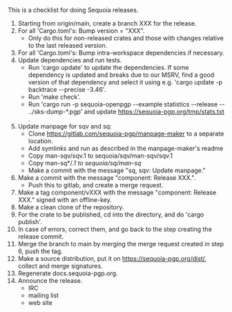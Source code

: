 This is a checklist for doing Sequoia releases.

  1. Starting from origin/main, create a branch XXX for the release.
  1. For all 'Cargo.toml's: Bump version = "XXX".
       - Only do this for non-released crates and those with changes
         relative to the last released version.
  1. For all 'Cargo.toml's: Bump intra-workspace dependencies if necessary.
  1. Update dependencies and run tests.
       - Run 'cargo update' to update the dependencies.  If some
         dependency is updated and breaks due to our MSRV, find a good
         version of that dependency and select it using e.g. 'cargo
         update -p backtrace --precise  -3.46'.
       - Run 'make check'.
       - Run 'cargo run -p sequoia-openpgp --example statistics
         --release -- ../sks-dump-*.pgp' and update
         https://sequoia-pgp.org/tmp/stats.txt .
  1. Update manpage for sqv and sq:
      - Clone https://gitlab.com/sequoia-pgp/manpage-maker to a
        separate location.
      - Add symlinks and run as described in the manpage-maker's readme
      - Copy man-sqv/sqv.1 to sequoia/sqv/man-sqv/sqv.1
      - Copy man-sq*/*.1 to sequoia/sq/man-sq*
      - Make a commit with the message "sq, sqv: Update manpage."
  1. Make a commit with the message "component: Release XXX.".
       - Push this to gitlab, and create a merge request.
  1. Make a tag component/vXXX with the message "component: Release
     XXX." signed with an offline-key.
  1. Make a clean clone of the repository.
  1. For the crate to be published, cd into the directory, and do
     'cargo publish'.
  1. In case of errors, correct them, and go back to the step creating
     the release commit.
  1. Merge the branch to main by merging the merge request created in
     step 6, push the tag.
  1. Make a source distribution, put it on
     https://sequoia-pgp.org/dist/, collect and merge signatures.
  1. Regenerate docs.sequoia-pgp.org.
  1. Announce the release.
       - IRC
       - mailing list
       - web site
